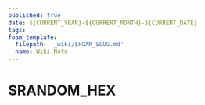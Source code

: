 ```yaml
---
published: true
date: ${CURRENT_YEAR}-${CURRENT_MONTH}-${CURRENT_DATE}
tags:
foam_template:
  filepath: '_wiki/$FOAM_SLUG.md'
  name: Wiki Note
---
```

# $RANDOM_HEX

